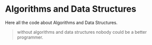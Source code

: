 # Algorithms and Data Structures

Here all the code about Algorithms and Data Structures.

> without algorithms and data structures nobody could be a better programmer.
